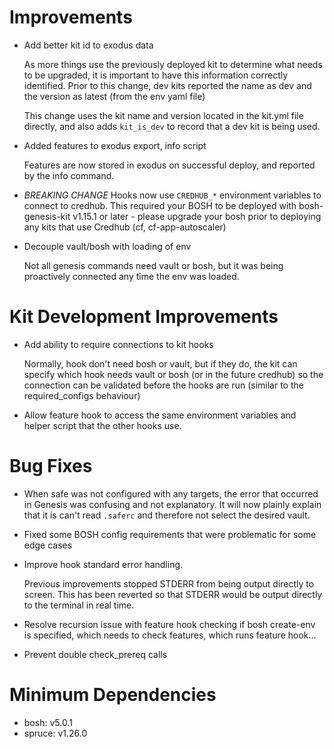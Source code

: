 # Improvements

- Add better kit id to exodus data

  As more things use the previously deployed kit to determine what needs
  to be upgraded, it is important to have this information correctly
  identified.  Prior to this change, dev kits reported the name as dev and
  the version as latest (from the env yaml file)

  This change uses the kit name and version located in the kit.yml file
  directly, and also adds `kit_is_dev` to record that a dev kit is being
  used.

- Added features to exodus export, info script

  Features are now stored in exodus on successful deploy, and reported by
  the info command.

- *BREAKING CHANGE* Hooks now use `CREDHUB_*` environment variables to
  connect to credhub.  This required your BOSH to be deployed with
  bosh-genesis-kit v1.15.1 or later - please upgrade your bosh prior to
  deploying any kits that use Credhub (cf, cf-app-autoscaler)

- Decouple vault/bosh with loading of env

  Not all genesis commands need vault or bosh, but it was being
  proactively connected any time the env was loaded.

# Kit Development Improvements

- Add ability to require connections to kit hooks

  Normally, hook don't need bosh or vault, but if they do, the kit can
  specify which hook needs vault or bosh (or in the future credhub) so
  the connection can be validated before the hooks are run (similar to the
  required_configs behaviour)

- Allow feature hook to access the same environment variables and helper
  script that the other hooks use.

# Bug Fixes

- When safe was not configured with any targets, the error that occurred in
  Genesis was confusing and not explanatory.  It will now plainly explain that
  it is can't read `.saferc` and therefore not select the desired vault.

- Fixed some BOSH config requirements that were problematic for some edge cases

- Improve hook standard error handling.

  Previous improvements stopped STDERR from being output directly to
  screen.  This has been reverted so that STDERR would be output directly to
  the terminal in real time.

- Resolve recursion issue with feature hook checking if bosh create-env is
  specified, which needs to check features, which runs feature hook...

- Prevent double check_prereq calls

# Minimum Dependencies

- bosh: v5.0.1
- spruce: v1.26.0
